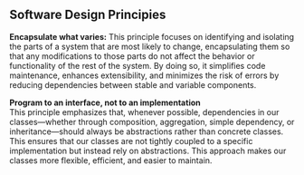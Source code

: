 ## Software Design Principies

**Encapsulate what varies:**
This principle focuses on identifying and isolating the parts of a system that are most likely to change, encapsulating them so that any modifications to those parts do not affect the behavior or functionality of the rest of the system. By doing so, it simplifies code maintenance, enhances extensibility, and minimizes the risk of errors by reducing dependencies between stable and variable components.

**Program to an interface, not to an implementation**  
This principle emphasizes that, whenever possible, dependencies in our classes—whether through composition, aggregation, simple dependency, or inheritance—should always be abstractions rather than concrete classes. This ensures that our classes are not tightly coupled to a specific implementation but instead rely on abstractions. This approach makes our classes more flexible, efficient, and easier to maintain.

